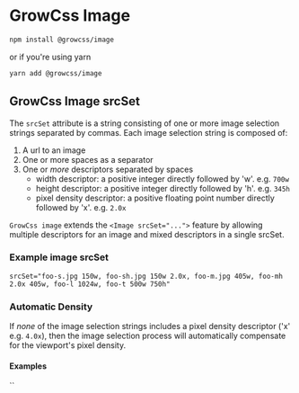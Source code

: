 # GrowCss Image

```bash
npm install @growcss/image
```

or if you're using yarn

```bash
yarn add @growcss/image
```

## GrowCss Image srcSet

The `srcSet` attribute is a string consisting of one or more image selection strings separated by commas. 
Each image selection string is composed of:

1. A url to an image
2. One or more spaces as a separator
3. One or _more_ descriptors separated by spaces
    - width descriptor: a positive integer directly followed by 'w'. e.g. `700w`
    - height descriptor: a positive integer directly followed by 'h'. e.g. `345h`
    - pixel density descriptor: a positive floating point number directly followed by 'x'. e.g. `2.0x`

`GrowCss image` extends the `<Image srcSet="...">` feature by allowing multiple descriptors for an image
and mixed descriptors in a single srcSet.

### Example image srcSet

`srcSet="foo-s.jpg 150w, foo-sh.jpg 150w 2.0x, foo-m.jpg 405w, foo-mh 2.0x 405w, foo-l 1024w, foo-t 500w 750h"`

### Automatic Density

If _none_ of the image selection strings includes a pixel density descriptor ('x' e.g. `4.0x`), then the image
selection process will automatically compensate for the viewport's pixel density.

#### Examples

``
